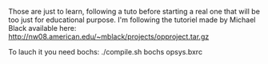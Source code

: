 Those are just to learn, following a tuto before starting a real one that will be too just for educational purpose.
I'm following the tutoriel made by Michael Black available here:
http://nw08.american.edu/~mblack/projects/opproject.tar.gz


To lauch it you need bochs:
./compile.sh
bochs opsys.bxrc
